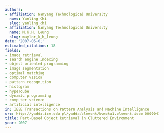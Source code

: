 ```yaml
---
authors:
- affiliation: Nanyang Technological University
  name: Yanling Chi
  slug: yanling_chi
- affiliation: Nanyang Technological University
  name: M.K.H. Leung
  slug: maylor_k_h_leung
date: '2007-05-01'
estimated_citations: 18
fields:
- image retrieval
- search engine indexing
- object oriented programming
- image segmentation
- optimal matching
- computer vision
- pattern recognition
- histogram
- hypercube
- dynamic programming
- computer science
- artificial intelligence
in: IEEE Transactions on Pattern Analysis and Machine Intelligence
src: http://yadda.icm.edu.pl/yadda/element/bwmeta1.element.ieee-000004135682
title: Part-Based Object Retrieval in Cluttered Environment
year: 2007
---
```

